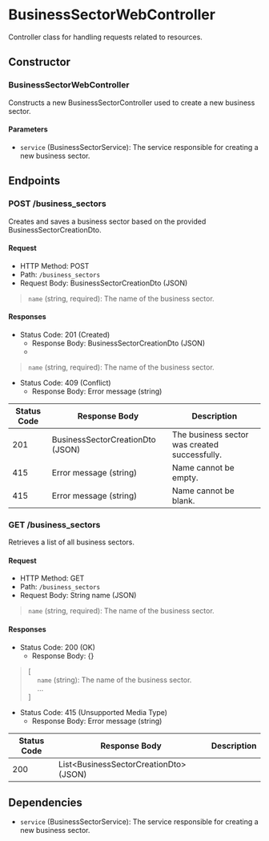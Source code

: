 # BusinessSectorWebController

Controller class for handling requests related to resources.

## Constructor

### BusinessSectorWebController

Constructs a new BusinessSectorController used to create a new business sector.

#### Parameters

- `service` (BusinessSectorService): The service responsible for creating a new business sector.

## Endpoints

### POST /business_sectors

Creates and saves a business sector based on the provided BusinessSectorCreationDto.

#### Request

- HTTP Method: POST
- Path: `/business_sectors`
- Request Body: BusinessSectorCreationDto (JSON)

> `name` (string, required): The name of the business sector. <br>

#### Responses

- Status Code: 201 (Created)
    - Response Body: BusinessSectorCreationDto (JSON)
    -
> `name` (string, required): The name of the business sector. <br>

- Status Code: 409 (Conflict)
    - Response Body: Error message (string)


| Status Code | Response Body                    | Description                                   |
|-------------|----------------------------------|-----------------------------------------------|
| 201         | BusinessSectorCreationDto (JSON) | The business sector was created successfully. |
| 415         | Error message (string)           | Name cannot be empty.                         |
| 415         | Error message (string)           | Name cannot be blank.                         |

### GET /business_sectors

Retrieves a list of all business sectors.

#### Request

- HTTP Method: GET
- Path: `/business_sectors`
- Request Body: String name (JSON)

> `name` (string, required): The name of the business sector. <br>


#### Responses

- Status Code: 200 (OK)
  - Response Body: {}

> [ <br>
> &emsp; `name` (string): The name of the business sector. <br>
> &emsp; ... <br>
> ]

- Status Code: 415 (Unsupported Media Type)
  - Response Body: Error message (string)

| Status Code | Response Body                           | Description |
|-------------|-----------------------------------------|-------------|
| 200         | List\<BusinessSectorCreationDto> (JSON) |             |

## Dependencies

- `service` (BusinessSectorService): The service responsible for creating a new business sector.